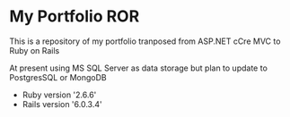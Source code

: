 # My Portfolio ROR

This is a repository of my portfolio tranposed from ASP.NET cCre MVC to Ruby on Rails

At present using MS SQL Server as data storage but plan to update to PostgresSQL or MongoDB

- Ruby version '2.6.6'
- Rails version  '6.0.3.4'



